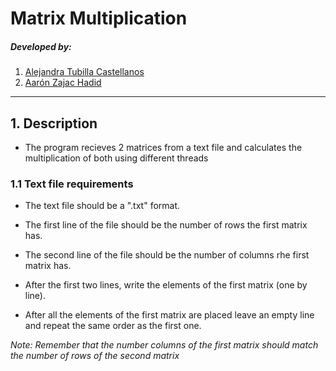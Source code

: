 # Matrix Multiplication

##### Developed by:
1. [Alejandra Tubilla Castellanos](https://github.com/alejandratub)
2. [Aarón Zajac Hadid](https://github.com/Aarzh)

---
## 1. Description
* The program recieves 2 matrices from a text file and calculates the multiplication of        both using different threads

### 1.1 Text file requirements

- The text file should be a ".txt" format.

- The first line of the file should be the number of rows the first matrix has.

- The second line of the file should be the number of columns rhe first matrix has.

- After the first two lines, write the elements of the first matrix (one by line).

- After all the elements of the first matrix are placed leave an empty line and repeat the  same order as the first one.

*Note: Remember that the number columns of the first matrix should match the number of rows of the second matrix*

